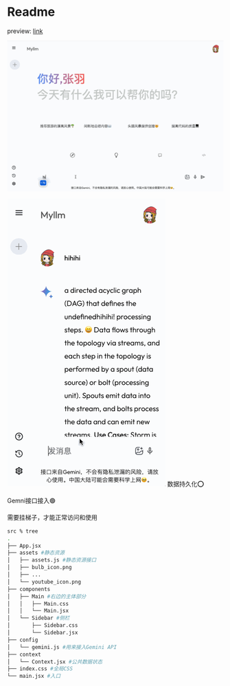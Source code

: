 # Readme

preview: [link](https://leafy-rabanadas-ca82de.netlify.app/ "none")

[![img](image/README/a.gif)](https://leafy-rabanadas-ca82de.netlify.app/ "none")

[![img](image/README/b.gif)](https://leafy-rabanadas-ca82de.netlify.app/)
数据持久化⭕️

Gemni接口接入🟢

需要挂梯子，才能正常访问和使用

```bash
src % tree
.
├── App.jsx
├── assets #静态资源
│   ├── assets.js #静态资源接口
│   ├── bulb_icon.png
│   ├── ...
│   └── youtube_icon.png
├── components
│   ├── Main #右边的主体部分
│   │   ├── Main.css
│   │   └── Main.jsx
│   └── Sidebar #侧栏
│       ├── Sidebar.css
│       └── Sidebar.jsx
├── config
│   └── gemini.js #用来接入Gemini API
├── context
│   └── Context.jsx #公共数据状态
├── index.css #全局CSS
└── main.jsx #入口
```
